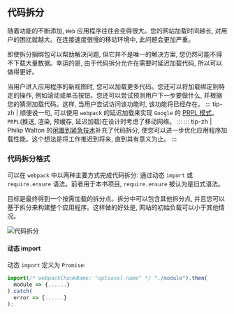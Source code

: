 ## 代码拆分
随着功能的不断添加, `Web` 应用程序往往会变得很大。您的网站加载时间越长, 对用户的困扰就越大。在连接速度很慢的移动环境中, 此问题会更加严重。

即使拆分捆绑包可以帮助解决问题, 但它并不是唯一的解决方案, 您仍然可能不得不下载大量数据。幸运的是, 由于代码拆分允许在需要时延迟加载代码, 所以可以做得更好。

当用户进入应用程序的新视图时, 您可以加载更多代码。您还可以将加载绑定到特定的操作, 例如滚动或单击按钮。您还可以尝试预测用户下一步要做什么, 并根据您的猜测加载代码。这样, 当用户尝试访问该功能时, 该功能将已经存在。
::: tip-zh | 
顺便说一句, 可以使用 `webpack` 的延迟加载来实现 `Google` 的 [PRPL 模式](https://developers.google.com/web/fundamentals/performance/prpl-pattern/)。`PRPL`(推送, 渲染, 预缓存, 延迟加载)在设计时考虑了移动网络。
:::
::: tip-zh | 
Philip Walton 的[闲置到紧急技术](https://philipwalton.com/articles/idle-until-urgent/)补充了代码拆分, 使您可以进一步优化应用程序加载性能。这个想法是将工作推迟到将来, 直到其有意义为止。
:::

### 代码拆分格式
可以在 `webpack` 中以两种主要方式完成代码拆分: 通过动态 `import` 或 `require.ensure` 语法。前者用于本书项目, `require.ensure` 被认为是旧式语法。

目标是最终得到一个按需加载的拆分点。拆分中可以包含其他拆分点, 并且您可以基于拆分来构建整个应用程序。这样做的好处是, 网站的初始负载可以小于其他情况。

![代码拆分](../../Build/code_splite.png)

#### 动态 import
动态 `import` 定义为 `Promise`:
```js
import(/* webpackChunkName: "optional-name" */ "./module").then(
  module => {......}
).catch(
  error => {......}
);
```